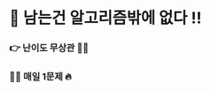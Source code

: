# 👺 남는건 알고리즘밖에 없다 ‼️
### 👉 난이도 무상관 🏃‍♂️
### 🧑‍💻 매일 1문제 🔥


<!-- This is a auto push repository for Baekjoon Online Judge created with [BaekjoonHub](https://github.com/BaekjoonHub/BaekjoonHub).-->
